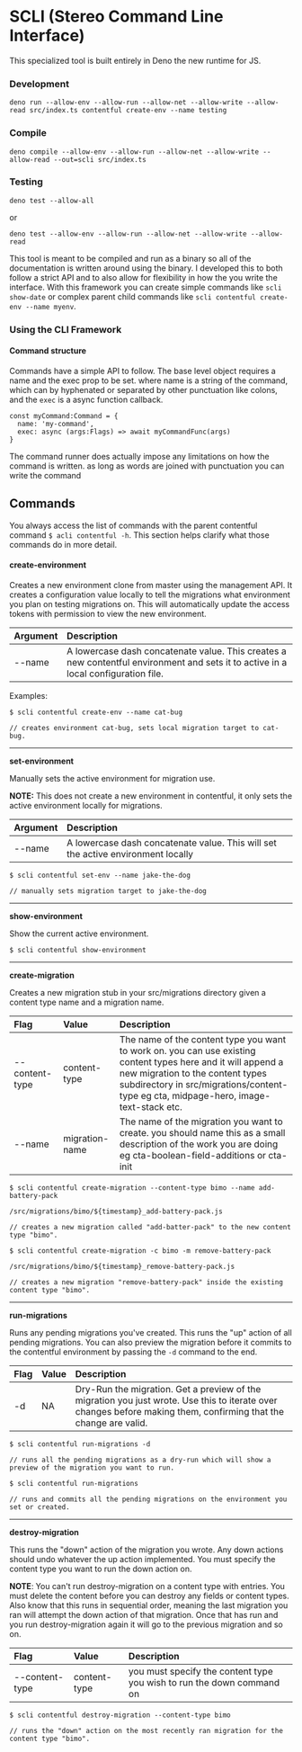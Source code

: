 # SCLI (Stereo Command Line Interface)

This specialized tool is built entirely in Deno the new runtime for JS. 

### Development

```
deno run --allow-env --allow-run --allow-net --allow-write --allow-read src/index.ts contentful create-env --name testing
```

### Compile

```
deno compile --allow-env --allow-run --allow-net --allow-write --allow-read --out=scli src/index.ts
```

### Testing

```
deno test --allow-all
```
or
```
deno test --allow-env --allow-run --allow-net --allow-write --allow-read
```

This tool is meant to be compiled and run as a binary so all of the documentation is written around using the binary.
I developed this to both follow a strict API and to also allow for flexibility in how the you write the interface.
With this framework you can create simple commands like `scli show-date` or complex parent child commands like `scli contentful create-env --name myenv`.


### Using the CLI Framework

#### Command structure

Commands have a simple API to follow. The base level object requires a name and the exec prop to be set. where name is a string of the command, which can by hyphenated or separated by other punctuation like colons, and the `exec` is a async function callback. 

```
const myCommand:Command = {
  name: 'my-command',
  exec: async (args:Flags) => await myCommandFunc(args)
}
```

The command runner does actually impose any limitations on how the command is written. as long as words are joined with punctuation you can write the command 


## Commands

You always access the list of commands with the parent contentful command `$ acli contentful -h`. This section helps clarify what those commands do in more detail.

#### create-environment

Creates a new environment clone from master using the management API. It creates a configuration value locally to tell the migrations what environment you plan on testing migrations on. This will automatically update the access tokens with permission to view the new environment.

| Argument | Description |
|:--|:--|
| --name | A lowercase dash concatenate value. This creates a new contentful environment and sets it to active in a local configuration file.  |

Examples:

```
$ scli contentful create-env --name cat-bug 

// creates environment cat-bug, sets local migration target to cat-bug.
```

***

**set-environment**

Manually sets the active environment for migration use. 

**NOTE:** This does not create a new environment in contentful, it only sets the active environment locally for migrations. 

| Argument | Description |
|:--|:--|
| --name | A lowercase dash concatenate value. This will set the active environment locally |

```
$ scli contentful set-env --name jake-the-dog

// manually sets migration target to jake-the-dog
```

***

**show-environment**

Show the current active environment. 

```
$ scli contentful show-environment
```

***

**create-migration**

Creates a new migration stub in your src/migrations directory given a content type name and a migration name. 

| Flag | Value | Description
|:--|:--|:--|
| --content-type | content-type | The name of the content type you want to work on. you can use existing content types here and it will append a new migration to the content types subdirectory in src/migrations/content-type eg cta, midpage-hero, image-text-stack etc. |
| --name | migration-name | The name of the migration you want to create. you should name this as a small description of the work you are doing eg cta-boolean-field-additions or cta-init |

```
$ scli contentful create-migration --content-type bimo --name add-battery-pack

/src/migrations/bimo/${timestamp}_add-battery-pack.js

// creates a new migration called "add-batter-pack" to the new content type "bimo".
```

```
$ scli contentful create-migration -c bimo -m remove-battery-pack

/src/migrations/bimo/${timestamp}_remove-battery-pack.js

// creates a new migration "remove-battery-pack" inside the existing content type "bimo".
```

***

**run-migrations**

Runs any pending migrations you've created. This runs the "up" action of all pending migrations. You can also preview the migration before it commits to the contentful environment by passing the `-d` command to the end.

| Flag | Value | Description
|:--|:--|:--|
| -d | NA | Dry-Run the migration. Get a preview of the migration you just wrote. Use this to iterate over changes before making them, confirming that the change are valid. |

```
$ scli contentful run-migrations -d

// runs all the pending migrations as a dry-run which will show a preview of the migration you want to run.
```

```
$ scli contentful run-migrations

// runs and commits all the pending migrations on the environment you set or created.
```
***

**destroy-migration**

This runs the "down" action of the migration you wrote. Any down actions should undo whatever the up action implemented. You must specify the content type you want to run the down action on. 

**NOTE**: You can't run destroy-migration on a content type with entries. You must delete the content before you can destroy any fields or content types. Also know that this runs in sequential order, meaning the last migration you ran will attempt the down action of that migration. Once that has run and you run destroy-migration again it will go to the previous migration and so on. 

| Flag | Value | Description
|:--|:--|:--|
| --content-type | content-type | you must specify the content type you wish to run the down command on |

```
$ scli contentful destroy-migration --content-type bimo

// runs the "down" action on the most recently ran migration for the content type "bimo".
```

